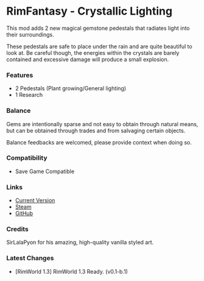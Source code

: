 # RimFantasy - Crystallic Lighting

This mod adds 2 new magical gemstone pedestals that radiates light into their surroundings.

These pedestals are safe to place under the rain and are quite beautiful to look at. Be careful though, the energies within the crystals are barely contained and excessive damage will produce a small explosion.

### Features

- 2 Pedestals (Plant growing/General lighting)
- 1 Research

### Balance

Gems are intentionally sparse and not easy to obtain through natural means, but can be obtained through trades and from salvaging certain objects.

Balance feedbacks are welcomed, please provide context when doing so.

### Compatibility

- Save Game Compatible

### Links

- [Current Version](https://github.com/Sierra0003/RimFantasy---Crystallic-Lighting/releases/tag/v0.1-b.1)
- [Steam](https://steamcommunity.com/sharedfiles/filedetails/?id=1234567890)
- [GitHub](https://github.com/Sierra0003/RimFantasy---Crystallic-Lighting)

### Credits

SirLalaPyon for his amazing, high-quality vanilla styled art.

### Latest Changes

- [RimWorld 1.3] RimWorld 1.3 Ready. (v0.1-b.1)
